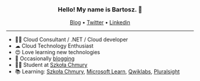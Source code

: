 
<h3 align="center">Hello! My name is Bartosz. 👋 </h3>

<p align="center">
  <a href="https://www.bartoszpelikan.pl/">Blog</a> •
  <a href="https://twitter.com/bartoszpelikan">Twitter</a> •
  <a href="https://www.linkedin.com/in/bartoszpelikan/">Linkedin</a>
</p>

---

- 👨‍💻 Cloud Consultant / .NET / Cloud developer
- ☁ Cloud Technology Enthusiast
- 😍 Love learning new technologies
- 📰 Occasionally [blogging](https://www.bartoszpelikan.pl/)
- 👨‍🎓 Student at [Szkoła  Chmury](https://szkolachmury.pl/) 
- 📚 Learning: [Szkoła  Chmury](https://github.com/bpelikan/SzkolaChmury), [Microsoft Learn](https://docs.microsoft.com/en-us/users/bpelikan/), [Qwiklabs](https://www.qwiklabs.com/public_profiles/41e0cca5-0fd1-4483-93b0-1208a84ccf16), [Pluralsight](https://app.pluralsight.com/profile/bpelikan)



<!--
<a href="https://github.com/bpelikan">
  <img align="center" src="https://github-readme-stats.vercel.app/api?username=bpelikan&count_private=true&show_icons=true&theme=prussian " />
</a>
<a href="https://github.com/bpelikan">
  <img align="center" src="https://github-readme-stats.vercel.app/api/top-langs/?username=bpelikan&layout=compact&theme=prussian " />
</a>


<a href="https://github.com/bpelikan/SzkolaChmury">
  <img align="center" src="https://github-readme-stats.vercel.app/api/pin/?username=bpelikan&repo=SzkolaChmury&theme=prussian " />
</a>
-->

<!--
[![Anurag's github stats](https://github-readme-stats.vercel.app/api?username=bpelikan&count_private=true&show_icons=true)](https://github.com/anuraghazra/github-readme-stats)

[![Top Langs](https://github-readme-stats.vercel.app/api/top-langs/?username=bpelikan)](https://github.com/anuraghazra/github-readme-stats)

**bpelikan/bpelikan** is a ✨ _special_ ✨ repository because its `README.md` (this file) appears on your GitHub profile.

Here are some ideas to get you started:

- 🔭 I’m currently working on ...
- 🌱 I’m currently learning ...
- 👯 I’m looking to collaborate on ...
- 🤔 I’m looking for help with ...
- 💬 Ask me about ...
- 📫 How to reach me: ...
- 😄 Pronouns: ...
- ⚡ Fun fact: ...
-->
